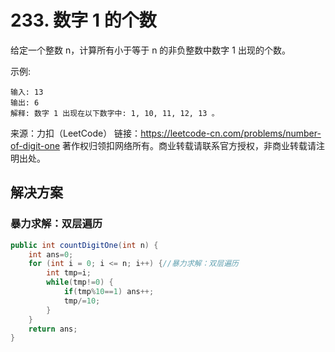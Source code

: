 # 233. 数字 1 的个数

给定一个整数 n，计算所有小于等于 n 的非负整数中数字 1 出现的个数。

示例:

```
输入: 13
输出: 6 
解释: 数字 1 出现在以下数字中: 1, 10, 11, 12, 13 。
```

来源：力扣（LeetCode）
链接：https://leetcode-cn.com/problems/number-of-digit-one
著作权归领扣网络所有。商业转载请联系官方授权，非商业转载请注明出处。

## 解决方案


### 暴力求解：双层遍历

``` java
public int countDigitOne(int n) {
	int ans=0;
	for (int i = 0; i <= n; i++) {//暴力求解：双层遍历
		int tmp=i;
		while(tmp!=0) {
			if(tmp%10==1) ans++;
			tmp/=10;
		}
	}
	return ans;
}
```

### 